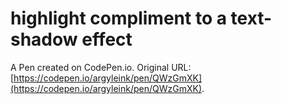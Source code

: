 # highlight compliment to a text-shadow effect

A Pen created on CodePen.io. Original URL: [https://codepen.io/argyleink/pen/QWzGmXK](https://codepen.io/argyleink/pen/QWzGmXK).

